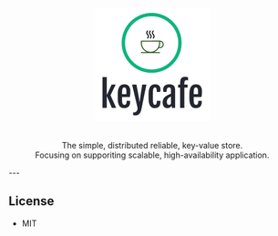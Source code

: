 <div align="center">
  <br/>
  <img src="./docs/images/logo.png" width="200" />
  <br/>
  <br/>
  <p>
    The simple, distributed reliable, key-value store. <br/>
    Focusing on supporiting scalable, high-availability application.  
  </p>
</div>
---

## License
 - MIT